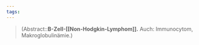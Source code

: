 ```yaml
---
tags: 
---
```

> (Abstract::**B-Zell-[[Non-Hodgkin-Lymphom]].** Auch: Immunocytom, Makroglobulinämie.)